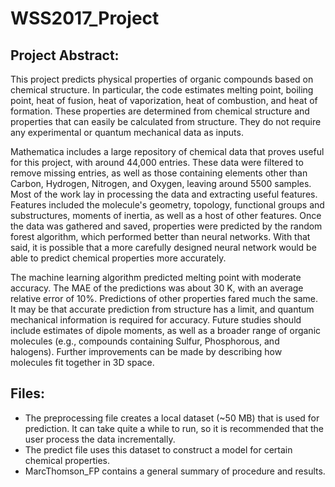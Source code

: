 # WSS2017_Project

## Project Abstract:

This project predicts physical properties of organic compounds based on chemical structure. In particular, the code estimates melting point, boiling point, heat of fusion, heat of vaporization, heat of combustion, and heat of formation. These properties are determined from chemical structure and properties that can easily be calculated from structure. They do not require any experimental or quantum mechanical data as inputs. 


Mathematica includes a large repository of chemical data that proves useful for this project, with around 44,000 entries. These data were filtered to remove missing entries, as well as those containing elements other than Carbon, Hydrogen, Nitrogen, and Oxygen, leaving around 5500 samples. Most of the work lay in processing the data and extracting useful features. Features included the molecule's geometry, topology, functional groups and substructures, moments of inertia, as well as a host of other features. Once the data was gathered and saved, properties were predicted by the random forest algorithm, which performed better than neural networks. With that said, it is possible that a more carefully designed neural network would be able to predict chemical properties more accurately.


The machine learning algorithm predicted melting point with moderate accuracy. The MAE of the predictions was about 30 K, with an average relative error of 10%. Predictions of other properties fared much the same. It may be that accurate prediction from structure has a limit, and quantum mechanical information is required for accuracy. Future studies should include estimates of dipole moments, as well as a broader range of organic molecules (e.g., compounds containing Sulfur, Phosphorous, and halogens). Further improvements can be made by describing how molecules fit together in 3D space.

## Files:
- The preprocessing file creates a local dataset (~50 MB) that is used for prediction. It can take quite a while to run, so it is recommended that the user process the data incrementally. 
 - The predict file uses this dataset to construct a model for certain chemical properties.
 - MarcThomson_FP contains a general summary of procedure and results.

